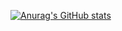 [![Anurag's GitHub stats](https://github-readme-stats.vercel.app/api?username=EnzoBernardis2007)](https://github.com/anuraghazra/github-readme-stats)
